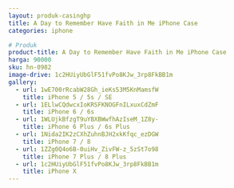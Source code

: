 ```yaml
---
layout: produk-casinghp
title: A Day to Remember Have Faith in Me iPhone Case
categories: iphone

# Produk
product-title: A Day to Remember Have Faith in Me iPhone Case
harga: 90000
sku: hn-0982
image-drive: 1c2HUiyUbGlF51fvPo8KJw_3rp8FkBB1m
gallery:
  - url: 1wE700rRcabW28Gh_ieKs53M5KnMamsfW
    title: iPhone 5 / 5s / SE
  - url: 1ELlwCQdwcxIoKRSFKNOGFnILxuxCdZmF
    title: iPhone 6 / 6s
  - url: 1WLUjkBfzgT9uYBXBWwfhAzIseM_1Z8y-
    title: iPhone 6 Plus / 6s Plus
  - url: 1Nida2IK2zCXhZuhnBJH2xkKfqc_ezDGW
    title: iPhone 7 / 8
  - url: 1ZZg0Q4o6B-0uiHv_ZivFW-z_5zSt7o98
    title: iPhone 7 Plus / 8 Plus
  - url: 1c2HUiyUbGlF51fvPo8KJw_3rp8FkBB1m
    title: iPhone X
---
```

